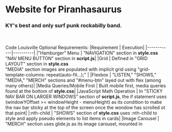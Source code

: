 # Website for Piranhasaurus #
### KY's best and only surf punk rockabilly band. ###
<br><br>
Code Louisville Optional Requirements:
|Requirement | Execution|
|------------|----------|
|"Hamburger" Menu | "NAVIGATION" section in **style.css**<br>"NAV MENU BUTTON" section in **script.js**|
|Grid | Defined in "GRID LAYOUT" section in **style.css**<br>"MEDIA" section images are populated with implicit grid using "grid-template-columns: repeat(auto-fit...);" |
|Flexbox | "LISTEN," "SHOWS," "MEDIA," "MERCH" sections and "#menu-btn" layed out with flex (among many others)|
|Media Queries/Mobile First | Built mobile first, media queries found at the bottom of **style.css**|
|JavaScript Math Operation | In "STICKY NAV BAR ON LARGER WINDOWS" section of **script.js**, the if statement uses (windowYOffset >= windowHeight - menuHeight) as its condition to mabe the nav bar sticky at the top of the screen once the wondow has scrolled ot that point|
|:nth-child | "SHOWS" section of **style.css** uses :nth-child to style and apply pseudo elements to list items in cards|
|Image Carousel | "MERCH" section uses glide.js as its image carousel, mounted in <script> tags in **index.html**, styled in the "MERCH" section of **style.css**, and lightbox functionality added at the bottom of **script.js**|
<br>
Live at: https://ryansoeder.github.io/piranhasaurus/
